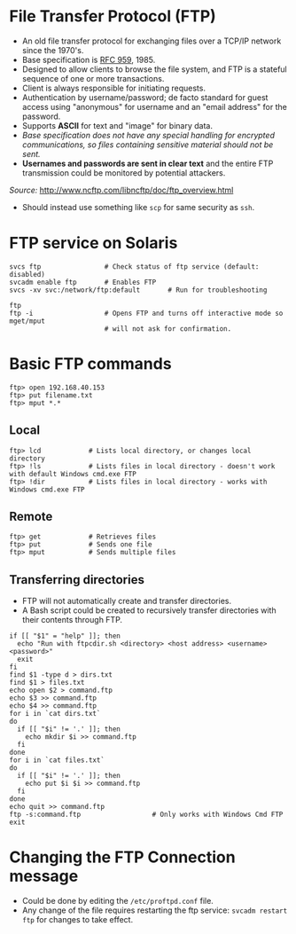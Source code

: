 # File Transfer Protocol (FTP)

- An old file transfer protocol for exchanging files over a TCP/IP network since the 1970's.
- Base specification is [RFC 959](http://www.ncftp.com/ncftp/rfc959.html), 1985.
- Designed to allow clients to browse the file system, and FTP is a stateful sequence of one or more transactions.
- Client is always responsible for initiating requests.
- Authentication by username/password; de facto standard for guest access using "anonymous" for username and an "email address" for the password.
- Supports **ASCII** for text and "image" for binary data.
- *Base specification does not have any special handling for encrypted communications, so files containing sensitive material should not be sent.*
- **Usernames and passwords are sent in clear text** and the entire FTP transmission could be monitored by potential attackers.

*Source:* http://www.ncftp.com/libncftp/doc/ftp_overview.html

- Should instead use something like `scp` for same security as `ssh`.

# FTP service on Solaris
```
svcs ftp                # Check status of ftp service (default: disabled)
svcadm enable ftp       # Enables FTP
svcs -xv svc:/network/ftp:default       # Run for troubleshooting

ftp
ftp -i                  # Opens FTP and turns off interactive mode so mget/mput
                        # will not ask for confirmation.
```
# Basic FTP commands
```
ftp> open 192.168.40.153
ftp> put filename.txt
ftp> mput *.*
```
## Local
```
ftp> lcd            # Lists local directory, or changes local directory
ftp> !ls            # Lists files in local directory - doesn't work with default Windows cmd.exe FTP
ftp> !dir           # Lists files in local directory - works with Windows cmd.exe FTP
```
## Remote
```
ftp> get            # Retrieves files
ftp> put            # Sends one file
ftp> mput           # Sends multiple files
```
## Transferring directories
- FTP will not automatically create and transfer directories.
- A Bash script could be created to recursively transfer directories with their contents through FTP.

```
if [[ "$1" = "help" ]]; then
  echo "Run with ftpcdir.sh <directory> <host address> <username> <password>"
  exit
fi
find $1 -type d > dirs.txt
find $1 > files.txt
echo open $2 > command.ftp
echo $3 >> command.ftp
echo $4 >> command.ftp
for i in `cat dirs.txt`
do
  if [[ "$i" != '.' ]]; then
    echo mkdir $i >> command.ftp
  fi
done
for i in `cat files.txt`
do
  if [[ "$i" != '.' ]]; then
    echo put $i $i >> command.ftp
  fi
done
echo quit >> command.ftp
ftp -s:command.ftp                  # Only works with Windows Cmd FTP
exit
```
# Changing the FTP Connection message
- Could be done by editing the `/etc/proftpd.conf` file.
- Any change of the file requires restarting the ftp service: `svcadm restart ftp` for changes to take effect.

